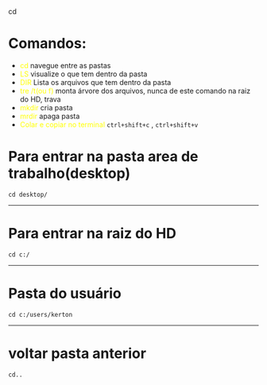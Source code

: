 cd
# Comandos:
- <span style="color:yellow">cd </span>  navegue entre as pastas
- <span style="color:yellow">LS</span> visualize o que tem dentro da pasta
- <span style="color:yellow">DIR</span> Lista os arquivos que tem dentro da pasta
- <span style="color:yellow">tre /t(ou f)</span> monta árvore dos arquivos, nunca de este comando na raiz do HD, trava
- <span style="color:yellow">mkdir</span>  cria pasta
- <span style="color:yellow">mrdir</span> apaga pasta
- <span style="color:yellow">Colar e copiar no terminal</span> ``ctrl+shift+c`` , ``ctrl+shift+v``

# Para entrar na pasta area de trabalho(desktop)

```shell
cd desktop/
```
---
# Para entrar na raiz do HD

```shell
cd c:/
```
---
# Pasta do usuário

```shell
cd c:/users/kerton
```
---
# voltar pasta anterior
```shel
cd..
```
